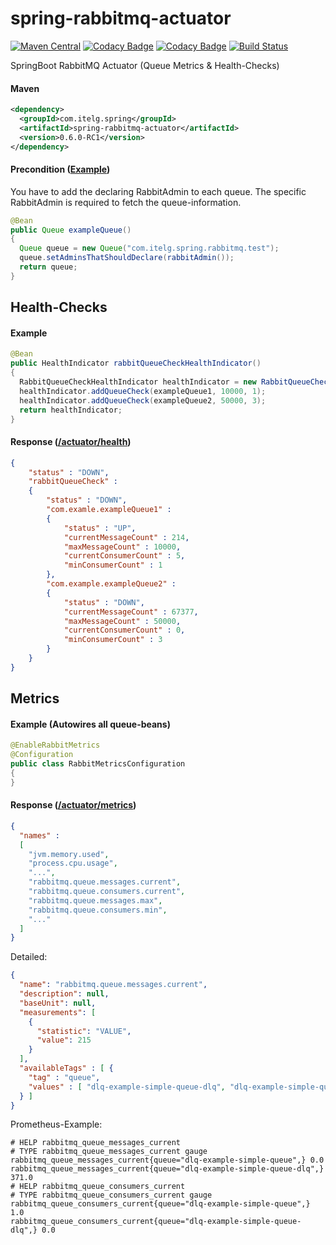 spring-rabbitmq-actuator
========================

[![Maven Central](https://img.shields.io/maven-metadata/v/http/central.maven.org/maven2/com/itelg/spring/spring-rabbitmq-actuator/maven-metadata.xml.svg)](https://search.maven.org/#search%7Cgav%7C1%7Cg%3A%22com.itelg.spring%22%20AND%20a%3A%22spring-rabbitmq-actuator%22)
[![Codacy Badge](https://api.codacy.com/project/badge/grade/ab6ef73712914dabac91965fe49eb297)](https://www.codacy.com/app/eggers-julian/spring-rabbitmq-actuator)
[![Codacy Badge](https://api.codacy.com/project/badge/Coverage/ab6ef73712914dabac91965fe49eb297)](https://www.codacy.com/app/eggers-julian/spring-rabbitmq-actuator)
[![Build Status](https://travis-ci.org/julian-eggers/spring-rabbitmq-actuator.svg?branch=master)](https://travis-ci.org/julian-eggers/spring-rabbitmq-actuator)

SpringBoot RabbitMQ Actuator (Queue Metrics & Health-Checks)

#### Maven
```xml
<dependency>
  <groupId>com.itelg.spring</groupId>
  <artifactId>spring-rabbitmq-actuator</artifactId>
  <version>0.6.0-RC1</version>
</dependency>
```

#### Precondition ([Example](https://github.com/julian-eggers/spring-rabbitmq-dead-letter-queue-example/blob/master/src/main/java/com/itelg/spring/rabbitmq/example/configuration/RabbitConfiguration.java#L76))
You have to add the declaring RabbitAdmin to each queue.
The specific RabbitAdmin is required to fetch the queue-information.
```java
@Bean
public Queue exampleQueue()
{
  Queue queue = new Queue("com.itelg.spring.rabbitmq.test");
  queue.setAdminsThatShouldDeclare(rabbitAdmin());
  return queue;
}
```


## Health-Checks

#### Example
```java
@Bean
public HealthIndicator rabbitQueueCheckHealthIndicator()
{
  RabbitQueueCheckHealthIndicator healthIndicator = new RabbitQueueCheckHealthIndicator();
  healthIndicator.addQueueCheck(exampleQueue1, 10000, 1);
  healthIndicator.addQueueCheck(exampleQueue2, 50000, 3);
  return healthIndicator;
}
```

#### Response ([/actuator/health](http://docs.spring.io/spring-boot/docs/current/reference/html/production-ready-endpoints.html#production-ready-health))
```json
{
	"status" : "DOWN",
	"rabbitQueueCheck" : 
	{
		"status" : "DOWN",
		"com.examle.exampleQueue1" : 
		{
			"status" : "UP",
			"currentMessageCount" : 214,
			"maxMessageCount" : 10000,
			"currentConsumerCount" : 5,
			"minConsumerCount" : 1
		},
		"com.example.exampleQueue2" : 
		{
			"status" : "DOWN",
			"currentMessageCount" : 67377,
			"maxMessageCount" : 50000,
			"currentConsumerCount" : 0,
			"minConsumerCount" : 3
		}
	}
}
```


## Metrics

#### Example (Autowires all queue-beans)
```java
@EnableRabbitMetrics
@Configuration
public class RabbitMetricsConfiguration
{
}
```

#### Response ([/actuator/metrics](http://docs.spring.io/spring-boot/docs/current/reference/html/production-ready-metrics.html))
```json
{
  "names" : 
  [
    "jvm.memory.used",
    "process.cpu.usage",
    "...",  
    "rabbitmq.queue.messages.current",
    "rabbitmq.queue.consumers.current",
    "rabbitmq.queue.messages.max",
    "rabbitmq.queue.consumers.min",
    "..."    
  ]
}
```

Detailed:
```json
{
  "name": "rabbitmq.queue.messages.current",
  "description": null,
  "baseUnit": null,
  "measurements": [
    {
      "statistic": "VALUE",
      "value": 215
    }
  ],
  "availableTags" : [ {
    "tag" : "queue",
    "values" : [ "dlq-example-simple-queue-dlq", "dlq-example-simple-queue" ]
  } ]
}
```

Prometheus-Example:
```
# HELP rabbitmq_queue_messages_current  
# TYPE rabbitmq_queue_messages_current gauge
rabbitmq_queue_messages_current{queue="dlq-example-simple-queue",} 0.0
rabbitmq_queue_messages_current{queue="dlq-example-simple-queue-dlq",} 371.0
# HELP rabbitmq_queue_consumers_current  
# TYPE rabbitmq_queue_consumers_current gauge
rabbitmq_queue_consumers_current{queue="dlq-example-simple-queue",} 1.0
rabbitmq_queue_consumers_current{queue="dlq-example-simple-queue-dlq",} 0.0
```
